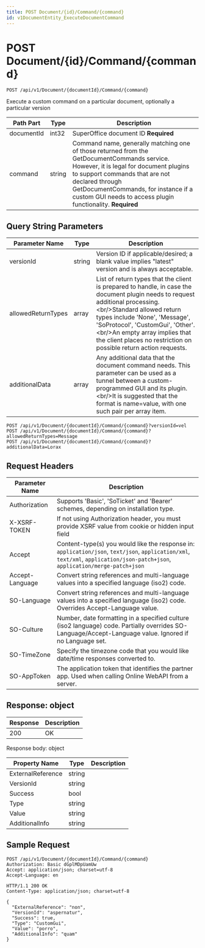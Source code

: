 ```yaml
---
title: POST Document/{id}/Command/{command}
id: v1DocumentEntity_ExecuteDocumentCommand
---
```


# POST Document/{id}/Command/{command}

```http
POST /api/v1/Document/{documentId}/Command/{command}
```

Execute a custom command on a particular document, optionally a particular version






| Path Part | Type | Description |
|-----------|------|-------------|
| documentId | int32 | SuperOffice document ID **Required** |
| command | string | Command name, generally matching one of those returned from the GetDocumentCommands service. However, it is legal for document plugins to support commands that are not declared through GetDocumentCommands, for instance if a custom GUI needs to access plugin functionality. **Required** |


## Query String Parameters

| Parameter Name | Type |  Description |
|----------------|------|--------------|
| versionId | string |  Version ID if applicable/desired; a blank value implies "latest" version and is always acceptable. |
| allowedReturnTypes | array |  List of return types that the client is prepared to handle, in case the document plugin needs to request additional processing.&lt;br/&gt;Standard allowed return types include 'None', 'Message', 'SoProtocol', 'CustomGui', 'Other'.&lt;br/&gt;An empty array implies that the client places no restriction on possible return action requests. |
| additionalData | array |  Any additional data that the document command needs. This parameter can be used as a tunnel between a custom-programmed GUI and its plugin.&lt;br/&gt;It is suggested that the format is name=value, with one such pair per array item. |

```http
POST /api/v1/Document/{documentId}/Command/{command}?versionId=vel
POST /api/v1/Document/{documentId}/Command/{command}?allowedReturnTypes=Message
POST /api/v1/Document/{documentId}/Command/{command}?additionalData=Lorax
```


## Request Headers

| Parameter Name | Description |
|----------------|-------------|
| Authorization  | Supports 'Basic', 'SoTicket' and 'Bearer' schemes, depending on installation type. |
| X-XSRF-TOKEN   | If not using Authorization header, you must provide XSRF value from cookie or hidden input field |
| Accept         | Content-type(s) you would like the response in: `application/json`, `text/json`, `application/xml`, `text/xml`, `application/json-patch+json`, `application/merge-patch+json` |
| Accept-Language | Convert string references and multi-language values into a specified language (iso2) code. |
| SO-Language | Convert string references and multi-language values into a specified language (iso2) code. Overrides Accept-Language value. |
| SO-Culture | Number, date formatting in a specified culture (iso2 language) code. Partially overrides SO-Language/Accept-Language value. Ignored if no Language set. |
| SO-TimeZone | Specify the timezone code that you would like date/time responses converted to. |
| SO-AppToken | The application token that identifies the partner app. Used when calling Online WebAPI from a server. |


## Response: object



| Response | Description |
|----------------|-------------|
| 200 | OK |

Response body: object

| Property Name | Type |  Description |
|----------------|------|--------------|
| ExternalReference | string |  |
| VersionId | string |  |
| Success | bool |  |
| Type | string |  |
| Value | string |  |
| AdditionalInfo | string |  |

## Sample Request

```http!
POST /api/v1/Document/{documentId}/Command/{command}
Authorization: Basic dGplMDpUamUw
Accept: application/json; charset=utf-8
Accept-Language: en
```

```http_
HTTP/1.1 200 OK
Content-Type: application/json; charset=utf-8

{
  "ExternalReference": "non",
  "VersionId": "aspernatur",
  "Success": true,
  "Type": "CustomGui",
  "Value": "porro",
  "AdditionalInfo": "quam"
}
```